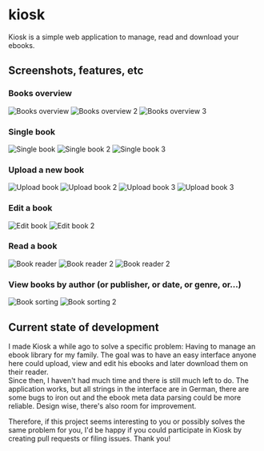 # kiosk
Kiosk is a simple web application to manage, read and download your ebooks.


## Screenshots, features, etc

### Books overview
![Books overview](https://github.com/Radiergummi/kiosk/raw/master/docs/screenshots/books-overview.png)
![Books overview 2](https://github.com/Radiergummi/kiosk/raw/master/docs/screenshots/books-overview-2.png)
![Books overview 3](https://github.com/Radiergummi/kiosk/raw/master/docs/screenshots/books-overview-narrow.png)

### Single book
![Single book](https://github.com/Radiergummi/kiosk/raw/master/docs/screenshots/single-book-with-description.png)
![Single book 2](https://github.com/Radiergummi/kiosk/raw/master/docs/screenshots/single-book-2.png)
![Single book 3](https://github.com/Radiergummi/kiosk/raw/master/docs/screenshots/single-book-narrow.png)

### Upload a new book
![Upload book](https://github.com/Radiergummi/kiosk/raw/master/docs/screenshots/upload-book.png)
![Upload book 2](https://github.com/Radiergummi/kiosk/raw/master/docs/screenshots/upload-book-swap-cover.png)
![Upload book 3](https://github.com/Radiergummi/kiosk/raw/master/docs/screenshots/upload-book-autodiscover-metadata.png)
![Upload book 3](https://github.com/Radiergummi/kiosk/raw/master/docs/screenshots/upload-book-extended-metadata.png)

### Edit a book
![Edit book](https://github.com/Radiergummi/kiosk/raw/master/docs/screenshots/edit-book-calendar.png)
![Edit book 2](https://github.com/Radiergummi/kiosk/raw/master/docs/screenshots/edit-book-description.png)

### Read a book
![Book reader](https://github.com/Radiergummi/kiosk/raw/master/docs/screenshots/book-reader-menu-bar.png)
![Book reader 2](https://github.com/Radiergummi/kiosk/raw/master/docs/screenshots/book-reader-light-mode.png)
![Book reader 2](https://github.com/Radiergummi/kiosk/raw/master/docs/screenshots/book-reader-night-mode.png)

### View books by author (or publisher, or date, or genre, or...)
![Book sorting](https://github.com/Radiergummi/kiosk/raw/master/docs/screenshots/books-by-author.png)
![Book sorting 2](https://github.com/Radiergummi/kiosk/raw/master/docs/screenshots/books-by-author-narrow.png)


## Current state of development
I made Kiosk a while ago to solve a specific problem: Having to manage an ebook library for my family. The goal was to have an easy interface anyone here could upload, view and edit his ebooks and later download them on their reader.  
Since then, I haven't had much time and there is still much left to do. The application works, but all strings in the interface are in German, there are some bugs to iron out and the ebook meta data parsing could be more reliable. Design wise, there's also room for improvement.  

Therefore, if this project seems interesting to you or possibly solves the same problem for you, I'd be happy if you could participate in Kiosk by creating pull requests or filing issues. Thank you!
